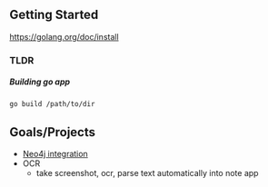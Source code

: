 ## Getting Started
https://golang.org/doc/install

### TLDR
##### Building go app
``` bash
go build /path/to/dir
```

## Goals/Projects
- [Neo4j integration](https://neo4j.com/developer/go/)
- OCR
  - take screenshot, ocr, parse text automatically into note app